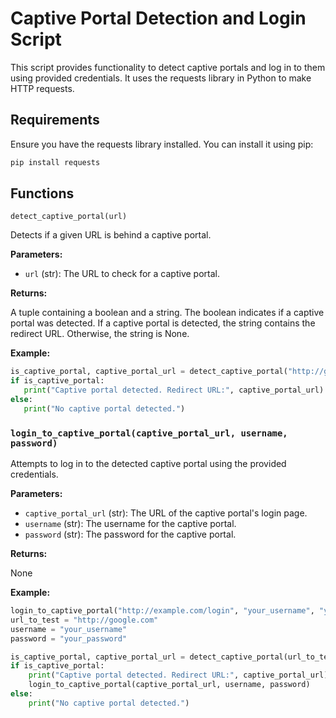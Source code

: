 
# Captive Portal Detection and Login Script

This script provides functionality to detect captive portals and log in to them using provided credentials. It uses the requests library in Python to make HTTP requests.

## Requirements

Ensure you have the requests library installed. You can install it using pip:

```bash
pip install requests
```

## Functions
```detect_captive_portal(url)```

Detects if a given URL is behind a captive portal.


**Parameters:**

- `url` (str): The URL to check for a captive portal.

**Returns:**

A tuple containing a boolean and a string. The boolean indicates if a captive portal was detected. If a captive portal is detected, the string contains the redirect URL. Otherwise, the string is None.

**Example:**
```python
is_captive_portal, captive_portal_url = detect_captive_portal("http://google.com")
if is_captive_portal:
   print("Captive portal detected. Redirect URL:", captive_portal_url)
else:
   print("No captive portal detected.")
```
### `login_to_captive_portal(captive_portal_url, username, password)`

Attempts to log in to the detected captive portal using the provided credentials.

**Parameters:**

- `captive_portal_url` (str): The URL of the captive portal's login page.
- `username` (str): The username for the captive portal.
- `password` (str): The password for the captive portal.

**Returns:**

None

**Example:**

```python
login_to_captive_portal("http://example.com/login", "your_username", "your_password")
url_to_test = "http://google.com"
username = "your_username"
password = "your_password"

is_captive_portal, captive_portal_url = detect_captive_portal(url_to_test)
if is_captive_portal:
    print("Captive portal detected. Redirect URL:", captive_portal_url)
    login_to_captive_portal(captive_portal_url, username, password)
else:
    print("No captive portal detected.")

```